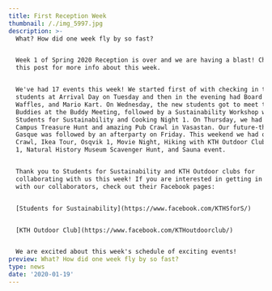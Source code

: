 ```yaml
---
title: First Reception Week
thumbnail: /./img_5997.jpg
description: >-
  What? How did one week fly by so fast? 


  Week 1 of Spring 2020 Reception is over and we are having a blast! Check out
  this post for more info about this week.


  We've had 17 events this week! We started first of with checking in the new
  students at Arrival Day on Tuesday and then in the evening had Board Games,
  Waffles, and Mario Kart. On Wednesday, the new students got to meet their
  Buddies at the Buddy Meeting, followed by a Sustainability Workshop with
  Students for Sustainability and Cooking Night 1. On Thursday, we had our fun
  Campus Treasure Hunt and amazing Pub Crawl in Vasastan. Our future-themed
  Gasque was followed by an afterparty on Friday. This weekend we had our Fika
  Crawl, Ikea Tour, Osqvik 1, Movie Night, Hiking with KTH Outdoor Club, Skansen
  1, Natural History Museum Scavenger Hunt, and Sauna event.


  Thank you to Students for Sustainability and KTH Outdoor clubs for
  collaborating with us this week! If you are interested in getting in touch
  with our collaborators, check out their Facebook pages:


  [Students for Sustainability](https://www.facebook.com/KTHSforS/)


  [KTH Outdoor Club](https://www.facebook.com/KTHoutdoorclub/)


  We are excited about this week's schedule of exciting events!
preview: What? How did one week fly by so fast?
type: news
date: '2020-01-19'
---
```



